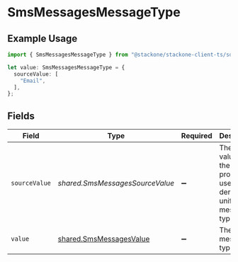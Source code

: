 # SmsMessagesMessageType

## Example Usage

```typescript
import { SmsMessagesMessageType } from "@stackone/stackone-client-ts/sdk/models/shared";

let value: SmsMessagesMessageType = {
  sourceValue: [
    "Email",
  ],
};
```

## Fields

| Field                                                                         | Type                                                                          | Required                                                                      | Description                                                                   | Example                                                                       |
| ----------------------------------------------------------------------------- | ----------------------------------------------------------------------------- | ----------------------------------------------------------------------------- | ----------------------------------------------------------------------------- | ----------------------------------------------------------------------------- |
| `sourceValue`                                                                 | *shared.SmsMessagesSourceValue*                                               | :heavy_minus_sign:                                                            | The original value from the provider used to derive the unified message type. | Email                                                                         |
| `value`                                                                       | [shared.SmsMessagesValue](../../../sdk/models/shared/smsmessagesvalue.md)     | :heavy_minus_sign:                                                            | The unified message type.                                                     |                                                                               |
